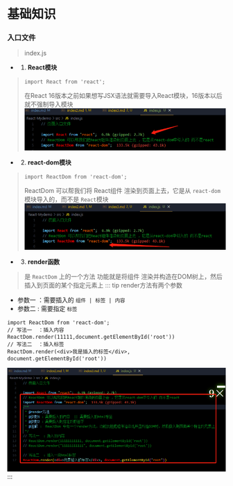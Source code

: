 # 基础知识

### 入口文件
>
> index.js

+ 1. **React模块**

> `import React from 'react';`
>
> 在React 16版本之前如果想写JSX语法就需要导入React模块，16版本以后就不强制导入模块
![react模块导入](../../../public/images/React模块导入.jpg)

+ 2. **react-dom模块**

> `import ReactDom from 'react-dom';`
>
> ReactDom 可以帮我们将 React组件 渲染到页面上去，它是从 `react-dom`模块导入的，而不是 `React`模块
![react-dom模块导入](../../../public/images/react-dom模块.jpg)

+ 3. **render函数**

> 是 `ReactDom` 上的一个方法 功能就是将组件 渲染并构造在DOM树上，然后插入到页面的某个指定元素上
::: tip render方法有两个参数

+ 参数一 ：需要插入的  `组件 | 标签 | 内容`
+ 参数二 : 需要指定 `标签`

```
import ReactDom from 'react-dom';
// 写法一  ：插入内容
ReactDom.render(11111,document.getElementById('root'))
// 写法二  ：插入标签
ReactDom.render(<div>我是插入的标签</div>, document.getElementById('root'))
```

![render方法](../../../public/images/render方法.jpg)
:::
